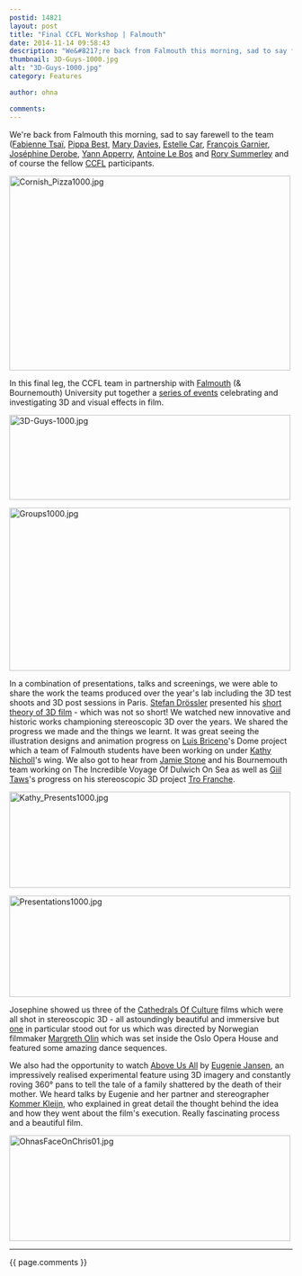 ```yaml
---
postid: 14821
layout: post
title: "Final CCFL Workshop | Falmouth"
date: 2014-11-14 09:58:43
description: "We&#8217;re back from Falmouth this morning, sad to say farewell to the team (Fabienne Tsaï, Pippa Best, Mary Davies, Estelle Car, François Garnier, Joséphine Derobe, Yann Apperry, Antoine Le Bos and Rory Summerley and of course the fellow CCFL participants&#8230;."
thumbnail: 3D-Guys-1000.jpg
alt: "3D-Guys-1000.jpg"
category: Features

author: ohna

comments:
---
```


<p>We're back from Falmouth this morning, sad to say farewell to the team (<a href="http://crosschannelfilmlab.com/fabienne-tsai/">Fabienne Tsaï</a>, <a href="http://crosschannelfilmlab.com/pippa-best/">Pippa Best</a>, <a href="http://crosschannelfilmlab.com/mary-davies/">Mary Davies</a>, <a href="http://crosschannelfilmlab.com/estelle-car/">Estelle Car</a>, <a href="http://crosschannelfilmlab.com/tag/stereo-3d/">François Garnier</a>, <a href="http://crosschannelfilmlab.com/josephine-derobebeyond/">Joséphine Derobe</a>, <a href="http://www.babelio.com/auteur/Yann-Apperry/12220/videos">Yann Apperry</a>, <a href="http://crosschannelfilmlab.com/antoine-le-bos/">Antoine Le Bos</a> and <a href="http://www.fascinateconference.com/rory-summerley/">Rory Summerley</a> and of course the fellow <a href="http://crosschannelfilmlab.com/category/press/"><span class="caps">CCFL</span></a> participants.</p>

<p><a href="{{ site.baseurl }}/assets_c/2014/11/Cornish_Pizza1000-1125.html" onclick="window.open('{{ site.baseurl }}/assets_c/2014/11/Cornish_Pizza1000-1125.html','popup','width=1000,height=693,scrollbars=no,resizable=no,toolbar=no,directories=no,location=no,menubar=no,status=no,left=0,top=0'); return false"><img src="{{ site.baseurl }}/assets_c/2014/11/Cornish_Pizza1000-thumb-500x346-1125.jpg" width="500" height="346" alt="Cornish_Pizza1000.jpg" class="mt-image-none" style="" /></a></p>

<p>In this final leg, the <span class="caps">CCFL </span>team in partnership with <a href="http://www.falmouth.ac.uk/european-funding/cross-channel-film-lab">Falmouth</a> (&amp; Bournemouth) University put together a <a href="http://crosschannelfilmlab.com/the-third-dimension-special-programme-of-3d-cinema-events-to-be-hosted-in-falmouth/">series of events</a> celebrating and investigating 3D and visual effects in film.</p>

<p><a href="{{ site.baseurl }}/assets_c/2014/11/3D-Guys-1000-1128.html" onclick="window.open('{{ site.baseurl }}/assets_c/2014/11/3D-Guys-1000-1128.html','popup','width=1000,height=302,scrollbars=no,resizable=no,toolbar=no,directories=no,location=no,menubar=no,status=no,left=0,top=0'); return false"><img src="{{ site.baseurl }}/assets_c/2014/11/3D-Guys-1000-thumb-500x151-1128.jpg" width="500" height="151" alt="3D-Guys-1000.jpg" class="mt-image-none" style="" /></a></p>

<p><a href="{{ site.baseurl }}/assets_c/2014/11/Groups1000-1119.html" onclick="window.open('{{ site.baseurl }}/assets_c/2014/11/Groups1000-1119.html','popup','width=1000,height=581,scrollbars=no,resizable=no,toolbar=no,directories=no,location=no,menubar=no,status=no,left=0,top=0'); return false"><img src="{{ site.baseurl }}/assets_c/2014/11/Groups1000-thumb-500x290-1119.jpg" width="500" height="290" alt="Groups1000.jpg" class="mt-image-none" style="" /></a></p>

<p>In a combination of presentations, talks and screenings, we were able to share the work the teams produced over the year's lab including the 3D test shoots and 3D post sessions in Paris. <a href="http://de.wikipedia.org/wiki/Stefan_Dr%C3%B6%C3%9Fler">Stefan Drössler</a> presented his <a href="https://www.youtube.com/watch?v=6tGaqHcxiP0">short theory of 3D film</a> - which was not so short! We watched new innovative and historic works championing stereoscopic 3D over the years. We shared the progress we made and the things we learnt. It was great seeing the illustration designs and animation progress on <a href="http://www.unifrance.org/annuaires/personne/305630/luis-briceno">Luis Briceno</a>'s Dome project which a team of Falmouth students have been working on under <a href="http://www.kathynicholls.co.uk/kathy-nicholls">Kathy Nicholl</a>'s wing. We also got to hear from <a href="https://vimeo.com/75005523">Jamie Stone</a> and his Bournemouth team working on The Incredible Voyage Of Dulwich On Sea as well as <a href="http://www.giiltaws.com/">Giil Taws</a>'s progress on his stereoscopic 3D project <a href="http://crosschannelfilmlab.com/tro-fanche/">Tro Franche</a>.</p>

<p><a href="{{ site.baseurl }}/assets_c/2014/11/Kathy_Presents1000-1116.html" onclick="window.open('{{ site.baseurl }}/assets_c/2014/11/Kathy_Presents1000-1116.html','popup','width=1000,height=342,scrollbars=no,resizable=no,toolbar=no,directories=no,location=no,menubar=no,status=no,left=0,top=0'); return false"><img src="{{ site.baseurl }}/assets_c/2014/11/Kathy_Presents1000-thumb-500x171-1116.jpg" width="500" height="171" alt="Kathy_Presents1000.jpg" class="mt-image-none" style="" /></a></p>

<p><a href="{{ site.baseurl }}/assets_c/2014/11/Presentations1000-1107.html" onclick="window.open('{{ site.baseurl }}/assets_c/2014/11/Presentations1000-1107.html','popup','width=1000,height=360,scrollbars=no,resizable=no,toolbar=no,directories=no,location=no,menubar=no,status=no,left=0,top=0'); return false"><img src="{{ site.baseurl }}/assets_c/2014/11/Presentations1000-thumb-500x180-1107.jpg" width="500" height="180" alt="Presentations1000.jpg" class="mt-image-none" style="" /></a></p>

<p>Josephine showed us three of the <a href="https://www.berlinale.de/en/archiv/jahresarchive/2014/02_programm_2014/02_Filmdatenblatt_2014_20148258.php#tab=video25">Cathedrals Of Culture</a> films which were all shot in stereoscopic 3D - all astoundingly beautiful and immersive but <a href="https://www.youtube.com/watch?v=FRHRfvKEABo">one</a> in particular stood out for us which was directed by Norwegian filmmaker <a href="http://en.wikipedia.org/wiki/Margreth_Olin">Margreth Olin</a> which was set inside the Oslo Opera House and featured some amazing dance sequences.</p>

<p>We also had the opportunity to watch <a href="http://www.deproductie.nl/en/above-us-all/">Above Us All</a> by <a href="http://www.hollywoodreporter.com/review/us-all-berlin-review-680012">Eugenie Jansen</a>, an impressively realised experimental feature using 3D imagery and constantly roving 360° pans to tell the tale of a family shattered by the death of their mother. We heard talks by Eugenie and her partner and stereographer <a href="http://www.kommer.com/">Kommer Kleijn</a>, who explained in great detail the thought behind the idea and how they went about the film's execution. Really fascinating process and a beautiful film.</p>

<p><a href="{{ site.baseurl }}/assets_c/2014/11/OhnasFaceOnChris01-1122.html" onclick="window.open('{{ site.baseurl }}/assets_c/2014/11/OhnasFaceOnChris01-1122.html','popup','width=1000,height=377,scrollbars=no,resizable=no,toolbar=no,directories=no,location=no,menubar=no,status=no,left=0,top=0'); return false"><img src="{{ site.baseurl }}/assets_c/2014/11/OhnasFaceOnChris01-thumb-500x188-1122.jpg" width="500" height="188" alt="OhnasFaceOnChris01.jpg" class="mt-image-none" style="" /></a></p>

<hr>

{{ page.comments }}


